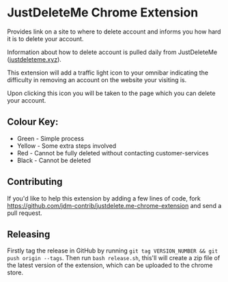 # JustDeleteMe Chrome Extension

Provides link on a site to where to delete account and informs you how hard it is to delete your account.

Information about how to delete account is pulled daily from JustDeleteMe ([justdeleteme.xyz](http://justdeleteme.xyz)).

This extension will add a traffic light icon to your omnibar indicating the difficulty in removing an account on the website your visiting is.

Upon clicking this icon you will be taken to the page which you can delete your account.

## Colour Key:
* Green - Simple process
* Yellow - Some extra steps involved
* Red - Cannot be fully deleted without contacting customer-services
* Black - Cannot be deleted

## Contributing

If you'd like to help this extension by adding a few lines of code, fork https://github.com/jdm-contrib/justdelete.me-chrome-extension and send a pull request.

## Releasing

Firstly tag the release in GitHub by running `git tag VERSION_NUMBER && git push origin --tags`. Then run `bash release.sh`, this'll will create a zip file of the latest version of the extension, which can be uploaded to the chrome store.
